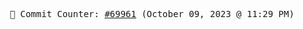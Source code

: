 <p align="center">
    <samp>
        📮 Commit Counter: <a href="https://github.com/Javascript-void0/Javascript-void0/commits/main">#69961</a> (October 09, 2023 @ 11:29 PM)
    </samp>
</p>